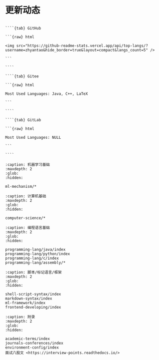 # 更新动态

``````{tabs}

````{tab} GitHub

```{raw} html

<img src="https://github-readme-stats.vercel.app/api/top-langs/?username=zhyantao&hide_border=true&layout=compact&langs_count=5" />

```

````

````{tab} Gitee

```{raw} html

Most Used Languages: Java, C++, LaTeX

```

````

````{tab} GitLab

```{raw} html

Most Used Languages: NULL

```

````

``````

```{toctree}
:caption: 机器学习基础
:maxdepth: 2
:glob:
:hidden:

ml-mechanism/*
```

```{toctree}
:caption: 计算机基础
:maxdepth: 2
:glob:
:hidden:

computer-science/*
```

```{toctree}
:caption: 编程语言基础
:maxdepth: 2
:glob:
:hidden:

programming-lang/java/index
programming-lang/python/index
programming-lang/c/index
programming-lang/assembly/*
```

```{toctree}
:caption: 脚本/标记语言/框架
:maxdepth: 2
:glob:
:hidden:

shell-script-syntax/index
markdown-syntax/index
ml-framework/index
frontend-developing/index
```

```{toctree}
:caption: 附录
:maxdepth: 2
:glob:
:hidden:

academic-terms/index
journals-conferences/index
environment-config/index
面试八股文 <https://interview-points.readthedocs.io/>
```
